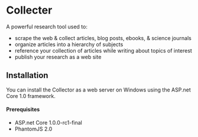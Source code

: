 # Collecter
A powerful research tool used to:

- scrape the web & collect articles, blog posts, ebooks, & science journals
- organize articles into a hierarchy of subjects
- reference your collection of articles while writing about topics of interest
- publish your research as a web site

## Installation
You can install the Collector as a web server on Windows using the ASP.net Core 1.0 framework.

#### Prerequisites
- ASP.net Core 1.0.0-rc1-final
- PhantomJS 2.0
